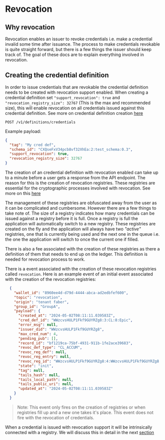 # Revocation

## Why revocation

Revocation enables an issuer to revoke credentials i.e. make a credential invalid some time after issuance.
The process to make credentials revokable is quite straight forward, but there is a few things the issuer should keep track of.
The goal of these docs are to explain everything involved in revocation.

## Creating the credential definition

In order to issue credentials that are revokable the credential definition needs to be created with revocation support enabled.
When creating a credential definition set ```"support_revocation": true``` and ```"revocation_registry_size": 32767``` (This is the max and recommended size), this will enable revocation on all credentials issued against this credential definition. See more on credential definition creation [here](../3.%20Create%20Credential%20Definition.md)

```http
POST /v1/definitions/credentials
```

Example payload:

```json
{
  "tag": "My cred def",
  "schema_id": "CXQseFxV34pcb8vf32XhEa:2:test_schema:0.3",
  "support_revocation": true,
  "revocation_registry_size": 32767
}
```

The creation of an credential definition with revocation enabled can take up to a minute before a user gets a response from the API endpoint. The reason for this is the creation of revocation registries. These registries are essential for the cryptographic processes involved with revocation. See more on this [here](https://github.com/hyperledger/indy-hipe/blob/main/text/0011-cred-revocation/README.md)

The management of these registries are obfuscated away from the user as it can be complicated and cumbersome. However there are a few things to take note of. The size of a registry indicates how many credentials can be issued against a registry before it is full. Once a registry is full the application will automatically switch to a new registry. These registries are created on the fly and the application will always have two *"active"* registries, one that is currently being used and the next one in the queue i.e. the one the application will switch to once the current one if filled.

There is also a fee associated with the creation of these registries as there a definition of them that needs to end up on the ledger. This definition is needed for revocation process to work.

There is a event associated with the creation of these revocation registries called ```revocation```.
Here is an example event of an initial event associated with the creation of the revocation registries:

```json
  {
    "wallet_id": "8960ee4d-d79d-4444-abca-ad2edbfef600",
    "topic": "revocation",
    "origin": "tenant faber",
    "group_id": "GroupA",
    "payload": {
      "created_at": "2024-05-02T08:11:11.039583Z",
      "cred_def_id": "WWzcvsHULP1Fkf9GUYRZg8:3:CL:8:Epic",
      "error_msg": null,
      "issuer_did": "WWzcvsHULP1Fkf9GUYRZg8",
      "max_cred_num": 4,
      "pending_pub": [],
      "record_id": "bf1219ca-75bf-4931-911b-1fe2ace39683",
      "revoc_def_type": "CL_ACCUM",
      "revoc_reg_def": null,
      "revoc_reg_entry": null,
      "revoc_reg_id": "WWzcvsHULP1Fkf9GUYRZg8:4:WWzcvsHULP1Fkf9GUYRZg8:3:CL:8:Epic:CL_ACCUM:bf1219ca-75bf-4931-911b-1fe2ace39683",
      "state": "init",
      "tag": null,
      "tails_hash": null,
      "tails_local_path": null,
      "tails_public_uri": null,
      "updated_at": "2024-05-02T08:11:11.039583Z"
    }
  }
```

>Note: This event only fires on the creation of registries or when registries fill up and a new one takes it's place. This event does not fire with the revocation of credentials.

When a credential is issued with revocation support it will be intrinsically connected with a registry. We will discuss this in detail in the next [section](2.%20Issue%20Credential.md)
